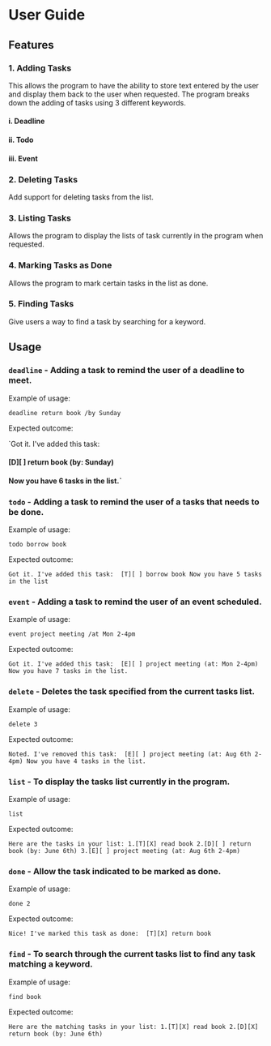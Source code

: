 # User Guide

## Features 

### 1. Adding Tasks 
This allows the program to have the ability to store text entered by the user and display them back to the user when requested.
The program breaks down the adding of tasks using 3 different keywords.
#### i. Deadline 
#### ii. Todo
#### iii. Event

### 2. Deleting Tasks 
Add support for deleting tasks from the list.

### 3. Listing Tasks 
Allows the program to display the lists of task currently in the program when requested.

### 4. Marking Tasks as Done 
Allows the program to mark certain tasks in the list as done. 

### 5. Finding Tasks 
Give users a way to find a task by searching for a keyword.

## Usage

### `deadline` - Adding a task to remind the user of a deadline to meet.

Example of usage: 

`deadline return book /by Sunday`

Expected outcome:

`Got it. I've added this task: 
 #### [D][ ] return book (by: Sunday)
 #### Now you have 6 tasks in the list.`

### `todo` - Adding a task to remind the user of a tasks that needs to be done.

Example of usage: 

`todo borrow book`

Expected outcome:

`Got it. I've added this task: 
  [T][ ] borrow book
 Now you have 5 tasks in the list`

### `event` - Adding a task to remind the user of an event scheduled.

Example of usage: 

`event project meeting /at Mon 2-4pm`

Expected outcome:

`Got it. I've added this task: 
  [E][ ] project meeting (at: Mon 2-4pm)
 Now you have 7 tasks in the list.`
 
### `delete` - Deletes the task specified from the current tasks list.

Example of usage: 

`delete 3`

Expected outcome:

`Noted. I've removed this task: 
  [E][ ] project meeting (at: Aug 6th 2-4pm)
 Now you have 4 tasks in the list.`

### `list` - To display the tasks list currently in the program.

Example of usage: 

`list`

Expected outcome:

`Here are the tasks in your list:
  1.[T][X] read book
  2.[D][ ] return book (by: June 6th)
  3.[E][ ] project meeting (at: Aug 6th 2-4pm)`

### `done` - Allow the task indicated to be marked as done.

Example of usage: 

`done 2`

Expected outcome:

`Nice! I've marked this task as done: 
  [T][X] return book`
 
### `find` - To search through the current tasks list to find any task matching a keyword.

Example of usage: 

`find book`

Expected outcome:

`Here are the matching tasks in your list:
  1.[T][X] read book
  2.[D][X] return book (by: June 6th)`

